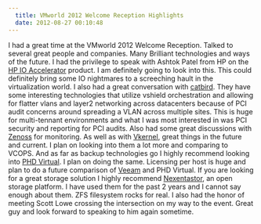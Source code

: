 ```yaml
---
  title: VMworld 2012 Welcome Reception Highlights
  date: 2012-08-27 00:10:48
---
```


I had a great time at the VMworld 2012 Welcome Reception. Talked to
several great people and companies. Many Brilliant technologies and ways
of the future. I had the privilege to speak with Ashtok Patel from HP on
the [HP IO Accelerator](http://h18006.www1.hp.com/products/storageworks/io_accelerator/index.html)
product. I am definitely going to look into this. This could definitely
bring some IO nightmares to a screeching hault in the virtualization
world. I also had a great conversation with
[catbird](http://www.catbird.com). They have some interesting
technologies that utilize vshield orchestration and allowing for flatter
vlans and layer2 networking across datacenters because of PCI audit
concerns around spreading a VLAN across multiple sites. This is huge for
multi-tennant environments and what I was most interested in was PCI
security and reporting for PCI audits. Also had some great discussions
with [Zenoss](http://www.zenoss.com) for monitoring. As well as with
[Vkernel](http://www.vkernel.com), great things in the future and
current. I plan on looking into them a lot more and comparing to VCOPS.
And as far as backup technologies go I highly recommend looking into
[PHD Virtual](http://www.phdvirtual.com). I plan on doing the same.
Licensing per host is huge and plan to do a future comparison of
[Veeam](http://www.veeam.com) and PHD Virtual. If you are looking for a
great storage solution I highly recommend [Nexentastor](http://www.nexentastor.org),
an open storage platform. I have used them for the past 2 years and I cannot say
enough about them. ZFS filesystem rocks for real. I also had the honor of
meeting Scott Lowe crossing the intersection on my way to the event. Great guy and
look forward to speaking to him again sometime.
